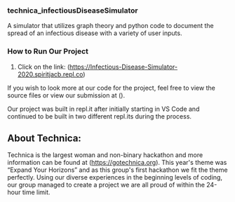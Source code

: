 ### technica_infectiousDiseaseSimulator
A simulator that utilizes graph theory and python code to document the spread of an infectious disease with a variety of user inputs.

### How to Run Our Project
1. Click on the link: (https://Infectious-Disease-Simulator-2020.spiritjacb.repl.co)

If you wish to look more at our code for the project, feel free to view the source files or view our submission at ().

Our project was built in repl.it after initially starting in VS Code and continued to be built in two different repl.its during the process.

## About Technica:
Technica is the largest woman and non-binary hackathon and more information can be found at (https://gotechnica.org). This year's theme was “Expand Your Horizons” and as this group's first hackathon we fit the theme perfectly. Using our diverse experiences in the beginning levels of coding, our group managed to create a project we are all proud of within the 24-hour time limit.

